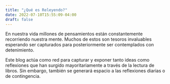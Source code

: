 ```yaml
---
title: "¿Qué es Releyendo?"
date: 2022-07-10T15:55:09-04:00
draft: false
---
```

En nuestra vida millones de pensamientos están constantemente recorriendo nuestra mente. Muchos de estos son tesoros invaluables esperando ser capturados para posteriormente ser contemplados con detenimiento. 

 Este blog actúa como red para capturar y exponer tanto ideas como reflexiones que han surgido mayoritariamente a través de la lectura de libros. Sin embargo, también se generará espacio a las reflexiones diarias o de contingencia. 

